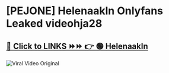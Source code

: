 
 # [PEJONE] Helenaakln Onlyfans Leaked videohja28

## <h2><a href="https://clipsfans.com/Helenaakln&ref=git">🔗 Click to LINKS ⏩⏩ 👉 🟢 Helenaakln </a></h2>

<a href="https://clipsfans.com/Helenaakln&ref=git" rel="nofollow" data-target="animated-image.originalLink"><img src="https://i.ibb.co.com/xMMVF88/686577567.gif" alt="Viral Video Original" style="max-width: 100%; display: inline-block;" data-target="animated-image.originalImage"></a>

